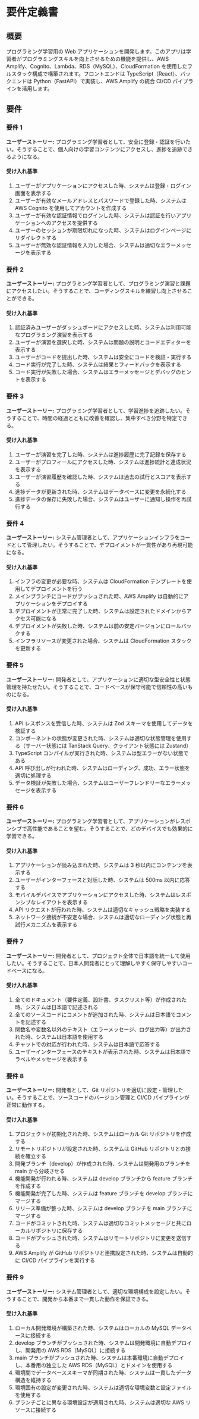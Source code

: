 # 要件定義書

## 概要

プログラミング学習用の Web アプリケーションを開発します。このアプリは学習者がプログラミングスキルを向上させるための機能を提供し、AWS Amplify、Cognito、Lambda、RDS（MySQL）、CloudFormation を使用したフルスタック構成で構築されます。フロントエンドは TypeScript（React）、バックエンドは Python（FastAPI）で実装し、AWS Amplify の統合 CI/CD パイプラインを活用します。

## 要件

### 要件 1

**ユーザーストーリー:** プログラミング学習者として、安全に登録・認証を行いたい。そうすることで、個人向けの学習コンテンツにアクセスし、進捗を追跡できるようになる。

#### 受け入れ基準

1. ユーザーがアプリケーションにアクセスした時、システムは登録・ログイン画面を表示する
2. ユーザーが有効なメールアドレスとパスワードで登録した時、システムは AWS Cognito を使用してアカウントを作成する
3. ユーザーが有効な認証情報でログインした時、システムは認証を行いアプリケーションへのアクセスを提供する
4. ユーザーのセッションが期限切れになった時、システムはログインページにリダイレクトする
5. ユーザーが無効な認証情報を入力した場合、システムは適切なエラーメッセージを表示する

### 要件 2

**ユーザーストーリー:** プログラミング学習者として、プログラミング演習と課題にアクセスしたい。そうすることで、コーディングスキルを練習し向上させることができる。

#### 受け入れ基準

1. 認証済みユーザーがダッシュボードにアクセスした時、システムは利用可能なプログラミング演習を表示する
2. ユーザーが演習を選択した時、システムは問題の説明とコードエディターを表示する
3. ユーザーがコードを提出した時、システムは安全にコードを検証・実行する
4. コード実行が完了した時、システムは結果とフィードバックを表示する
5. コード実行が失敗した場合、システムはエラーメッセージとデバッグのヒントを表示する

### 要件 3

**ユーザーストーリー:** プログラミング学習者として、学習進捗を追跡したい。そうすることで、時間の経過とともに改善を確認し、集中すべき分野を特定できる。

#### 受け入れ基準

1. ユーザーが演習を完了した時、システムは進捗履歴に完了記録を保存する
2. ユーザーがプロフィールにアクセスした時、システムは進捗統計と達成状況を表示する
3. ユーザーが演習履歴を確認した時、システムは過去の試行とスコアを表示する
4. 進捗データが更新された時、システムはデータベースに変更を永続化する
5. 進捗データの保存に失敗した場合、システムはユーザーに通知し操作を再試行する

### 要件 4

**ユーザーストーリー:** システム管理者として、アプリケーションインフラをコードとして管理したい。そうすることで、デプロイメントが一貫性があり再現可能になる。

#### 受け入れ基準

1. インフラの変更が必要な時、システムは CloudFormation テンプレートを使用してデプロイメントを行う
2. メインブランチにコードがプッシュされた時、AWS Amplify は自動的にアプリケーションをデプロイする
3. デプロイメントが正常に完了した時、システムは設定されたドメインからアクセス可能になる
4. デプロイメントが失敗した時、システムは前の安定バージョンにロールバックする
5. インフラリソースが変更された場合、システムは CloudFormation スタックを更新する

### 要件 5

**ユーザーストーリー:** 開発者として、アプリケーションに適切な型安全性と状態管理を持たせたい。そうすることで、コードベースが保守可能で信頼性の高いものになる。

#### 受け入れ基準

1. API レスポンスを受信した時、システムは Zod スキーマを使用してデータを検証する
2. コンポーネントの状態が変更された時、システムは適切な状態管理を使用する（サーバー状態には TanStack Query、クライアント状態には Zustand）
3. TypeScript コンパイルが実行された時、システムは型エラーがない状態である
4. API 呼び出しが行われた時、システムはローディング、成功、エラー状態を適切に処理する
5. データ検証が失敗した場合、システムはユーザーフレンドリーなエラーメッセージを表示する

### 要件 6

**ユーザーストーリー:** プログラミング学習者として、アプリケーションがレスポンシブで高性能であることを望む。そうすることで、どのデバイスでも効果的に学習できる。

#### 受け入れ基準

1. アプリケーションが読み込まれた時、システムは 3 秒以内にコンテンツを表示する
2. ユーザーがインターフェースと対話した時、システムは 500ms 以内に応答する
3. モバイルデバイスでアプリケーションにアクセスした時、システムはレスポンシブなレイアウトを表示する
4. API リクエストが行われた時、システムは適切なキャッシュ戦略を実装する
5. ネットワーク接続が不安定な場合、システムは適切なローディング状態と再試行メカニズムを表示する

### 要件 7

**ユーザーストーリー:** 開発者として、プロジェクト全体で日本語を統一して使用したい。そうすることで、日本人開発者にとって理解しやすく保守しやすいコードベースになる。

#### 受け入れ基準

1. 全てのドキュメント（要件定義、設計書、タスクリスト等）が作成された時、システムは日本語で記述される
2. 全てのソースコードにコメントが追加された時、システムは日本語でコメントを記述する
3. 関数名や変数名以外のテキスト（エラーメッセージ、ログ出力等）が出力された時、システムは日本語を使用する
4. チャットでの対応が行われた時、システムは日本語で応答する
5. ユーザーインターフェースのテキストが表示された時、システムは日本語でラベルやメッセージを表示する

### 要件 8

**ユーザーストーリー:** 開発者として、Git リポジトリを適切に設定・管理したい。そうすることで、ソースコードのバージョン管理と CI/CD パイプラインが正常に動作する。

#### 受け入れ基準

1. プロジェクトが初期化された時、システムはローカル Git リポジトリを作成する
2. リモートリポジトリが設定された時、システムは GitHub リポジトリとの接続を確立する
3. 開発ブランチ（develop）が作成された時、システムは開発用のブランチを main から分岐させる
4. 機能開発が行われる時、システムは develop ブランチから feature ブランチを作成する
5. 機能開発が完了した時、システムは feature ブランチを develop ブランチにマージする
6. リリース準備が整った時、システムは develop ブランチを main ブランチにマージする
7. コードがコミットされた時、システムは適切なコミットメッセージと共にローカルリポジトリに保存する
8. コードがプッシュされた時、システムはリモートリポジトリに変更を送信する
9. AWS Amplify が GitHub リポジトリと連携設定された時、システムは自動的に CI/CD パイプラインを実行する

### 要件 9

**ユーザーストーリー:** システム管理者として、適切な環境構成を設定したい。そうすることで、開発から本番まで一貫した動作を保証できる。

#### 受け入れ基準

1. ローカル開発環境が構築された時、システムはローカルの MySQL データベースに接続する
2. develop ブランチがプッシュされた時、システムは開発環境に自動デプロイし、開発用の AWS RDS（MySQL）に接続する
3. main ブランチがプッシュされた時、システムは本番環境に自動デプロイし、本番用の独立した AWS RDS（MySQL）とドメインを使用する
4. 環境間でデータベーススキーマが同期された時、システムは一貫したデータ構造を維持する
5. 環境固有の設定が変更された時、システムは適切な環境変数と設定ファイルを使用する
6. ブランチごとに異なる環境設定が適用された時、システムは適切な AWS リソースに接続する
